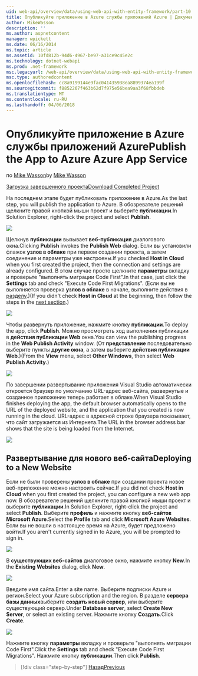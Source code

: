 ```yaml
---
uid: web-api/overview/data/using-web-api-with-entity-framework/part-10
title: Опубликуйте приложение в Azure службы приложений Azure | Документы Microsoft
author: MikeWasson
description: ''
ms.author: aspnetcontent
manager: wpickett
ms.date: 06/16/2014
ms.topic: article
ms.assetid: 10fd812b-94d6-4967-be97-a31ce9c45e2c
ms.technology: dotnet-webapi
ms.prod: .net-framework
msc.legacyurl: /web-api/overview/data/using-web-api-with-entity-framework/part-10
msc.type: authoredcontent
ms.openlocfilehash: cc8a9199144e9fac041435938ea8899374ea199f
ms.sourcegitcommit: f8852267f463b62d7f975e56bea9aa3f68fbbdeb
ms.translationtype: MT
ms.contentlocale: ru-RU
ms.lasthandoff: 04/06/2018
---
```

<a name="publish-the-app-to-azure-azure-app-service"></a><span data-ttu-id="ec381-102">Опубликуйте приложение в Azure службы приложений Azure</span><span class="sxs-lookup"><span data-stu-id="ec381-102">Publish the App to Azure Azure App Service</span></span>
====================
<span data-ttu-id="ec381-103">по [Mike Wasson](https://github.com/MikeWasson)</span><span class="sxs-lookup"><span data-stu-id="ec381-103">by [Mike Wasson](https://github.com/MikeWasson)</span></span>

[<span data-ttu-id="ec381-104">Загрузка завершенного проекта</span><span class="sxs-lookup"><span data-stu-id="ec381-104">Download Completed Project</span></span>](https://github.com/MikeWasson/BookService)

<span data-ttu-id="ec381-105">На последнем этапе будет публиковать приложение в Azure.</span><span class="sxs-lookup"><span data-stu-id="ec381-105">As the last step, you will publish the application to Azure.</span></span> <span data-ttu-id="ec381-106">В обозревателе решений щелкните правой кнопкой мыши проект и выберите **публикации**.</span><span class="sxs-lookup"><span data-stu-id="ec381-106">In Solution Explorer, right-click the project and select **Publish**.</span></span>

![](part-10/_static/image1.png)

<span data-ttu-id="ec381-107">Щелкнув **публикации** вызывает **веб-публикация** диалогового окна.</span><span class="sxs-lookup"><span data-stu-id="ec381-107">Clicking **Publish** invokes the **Publish Web** dialog.</span></span> <span data-ttu-id="ec381-108">Если вы установили флажок **узлов в облаке** при первом создании проекта, а затем соединение и параметры уже настроены.</span><span class="sxs-lookup"><span data-stu-id="ec381-108">If you checked **Host in Cloud** when you first created the project, then the connection and settings are already configured.</span></span> <span data-ttu-id="ec381-109">В этом случае просто щелкните **параметры** вкладку и проверьте &quot;выполнять миграции Code First&quot;.</span><span class="sxs-lookup"><span data-stu-id="ec381-109">In that case, just click the **Settings** tab and check &quot;Execute Code First Migrations&quot;.</span></span> <span data-ttu-id="ec381-110">(Если вы не выполняется проверка **узлов в облаке** в начале, выполните действия в [разделу](#new-website).)</span><span class="sxs-lookup"><span data-stu-id="ec381-110">(If you didn't check **Host in Cloud** at the beginning, then follow the steps in the [next section](#new-website).)</span></span>

[![](part-10/_static/image3.png)](part-10/_static/image2.png)

<span data-ttu-id="ec381-111">Чтобы развернуть приложение, нажмите кнопку **публикации**.</span><span class="sxs-lookup"><span data-stu-id="ec381-111">To deploy the app, click **Publish**.</span></span> <span data-ttu-id="ec381-112">Можно просмотреть ход выполнения публикации в **действия публикации Web** окна.</span><span class="sxs-lookup"><span data-stu-id="ec381-112">You can view the publishing progress in the **Web Publish Activity** window.</span></span> <span data-ttu-id="ec381-113">(От **представление** последовательно выберите пункты **другие окна**, а затем выберите **действия публикации Web**.)</span><span class="sxs-lookup"><span data-stu-id="ec381-113">(From the **View** menu, select **Other Windows**, then select **Web Publish Activity**.)</span></span>

![](part-10/_static/image4.png)

<span data-ttu-id="ec381-114">По завершении развертывание приложения Visual Studio автоматически откроется браузер по умолчанию URL-адрес веб-сайта, развернутые и созданное приложение теперь работает в облаке.</span><span class="sxs-lookup"><span data-stu-id="ec381-114">When Visual Studio finishes deploying the app, the default browser automatically opens to the URL of the deployed website, and the application that you created is now running in the cloud.</span></span> <span data-ttu-id="ec381-115">URL-адрес в адресной строке браузера показывает, что сайт загружается из Интернета.</span><span class="sxs-lookup"><span data-stu-id="ec381-115">The URL in the browser address bar shows that the site is being loaded from the Internet.</span></span>

[![](part-10/_static/image6.png)](part-10/_static/image5.png)

<a id="new-website"></a>
## <a name="deploying-to-a-new-website"></a><span data-ttu-id="ec381-116">Развертывание для нового веб-сайта</span><span class="sxs-lookup"><span data-stu-id="ec381-116">Deploying to a New Website</span></span>

<span data-ttu-id="ec381-117">Если не были проверены **узлов в облаке** при создании проекта новое веб-приложение можно настроить сейчас.</span><span class="sxs-lookup"><span data-stu-id="ec381-117">If you did not check **Host in Cloud** when you first created the project, you can configure a new web app now.</span></span> <span data-ttu-id="ec381-118">В обозревателе решений щелкните правой кнопкой мыши проект и выберите **публикации**.</span><span class="sxs-lookup"><span data-stu-id="ec381-118">In Solution Explorer, right-click the project and select **Publish**.</span></span> <span data-ttu-id="ec381-119">Выберите **профиль** и нажмите кнопку **веб-сайтов Microsoft Azure**.</span><span class="sxs-lookup"><span data-stu-id="ec381-119">Select the **Profile** tab and click **Microsoft Azure Websites**.</span></span> <span data-ttu-id="ec381-120">Если вы не вошли в настоящее время на Azure, будет предложено войти.</span><span class="sxs-lookup"><span data-stu-id="ec381-120">If you aren't currently signed in to Azure, you will be prompted to sign in.</span></span>

[![](part-10/_static/image8.png)](part-10/_static/image7.png)

<span data-ttu-id="ec381-121">В **существующих веб-сайтов** диалоговое окно, нажмите кнопку **New**.</span><span class="sxs-lookup"><span data-stu-id="ec381-121">In the **Existing Websites** dialog, click **New**.</span></span>

![](part-10/_static/image9.png)

<span data-ttu-id="ec381-122">Введите имя сайта.</span><span class="sxs-lookup"><span data-stu-id="ec381-122">Enter a site name.</span></span> <span data-ttu-id="ec381-123">Выберите подписки Azure и регион.</span><span class="sxs-lookup"><span data-stu-id="ec381-123">Select your Azure subscription and the region.</span></span> <span data-ttu-id="ec381-124">В разделе **сервера базы данных**выберите **создать новый сервер**, или выберите существующий сервер.</span><span class="sxs-lookup"><span data-stu-id="ec381-124">Under **Database server**, select **Create New Server**, or select an existing server.</span></span> <span data-ttu-id="ec381-125">Нажмите кнопку **Создать**.</span><span class="sxs-lookup"><span data-stu-id="ec381-125">Click **Create**.</span></span>

[![](part-10/_static/image11.png)](part-10/_static/image10.png)

<span data-ttu-id="ec381-126">Нажмите кнопку **параметры** вкладку и проверьте &quot;выполнять миграции Code First&quot;.</span><span class="sxs-lookup"><span data-stu-id="ec381-126">Click the **Settings** tab and check &quot;Execute Code First Migrations&quot;.</span></span> <span data-ttu-id="ec381-127">Нажмите кнопку **публикации**.</span><span class="sxs-lookup"><span data-stu-id="ec381-127">Then click **Publish**.</span></span>

> [!div class="step-by-step"]
> [<span data-ttu-id="ec381-128">Назад</span><span class="sxs-lookup"><span data-stu-id="ec381-128">Previous</span></span>](part-9.md)
